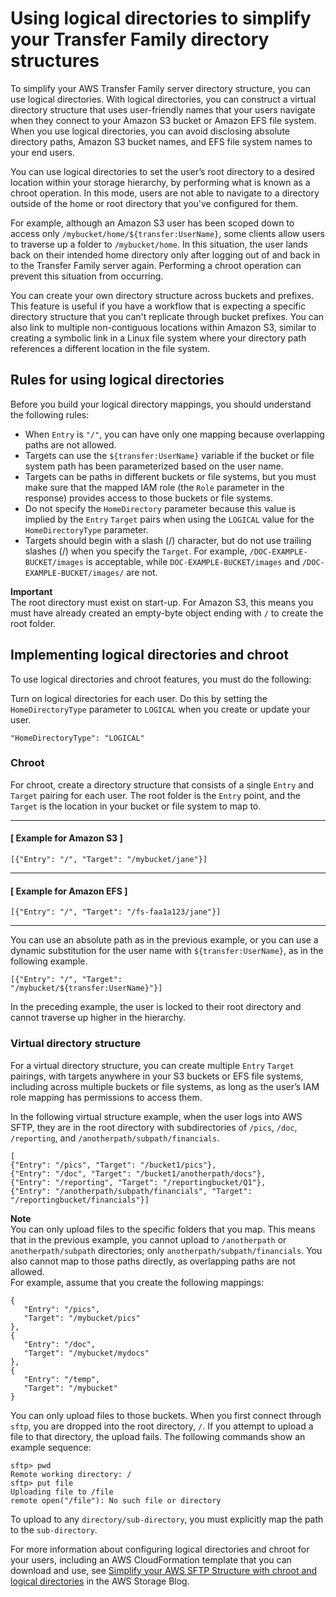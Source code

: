 # Using logical directories to simplify your Transfer Family directory structures<a name="logical-dir-mappings"></a>

To simplify your AWS Transfer Family server directory structure, you can use logical directories\. With logical directories, you can construct a virtual directory structure that uses user\-friendly names that your users navigate when they connect to your Amazon S3 bucket or Amazon EFS file system\. When you use logical directories, you can avoid disclosing absolute directory paths, Amazon S3 bucket names, and EFS file system names to your end users\.

You can use logical directories to set the user’s root directory to a desired location within your storage hierarchy, by performing what is known as a chroot operation\. In this mode, users are not able to navigate to a directory outside of the home or root directory that you've configured for them\. 

For example, although an Amazon S3 user has been scoped down to access only `/mybucket/home/${transfer:UserName}`, some clients allow users to traverse up a folder to `/mybucket/home`\. In this situation, the user lands back on their intended home directory only after logging out of and back in to the Transfer Family server again\. Performing a chroot operation can prevent this situation from occurring\.

You can create your own directory structure across buckets and prefixes\. This feature is useful if you have a workflow that is expecting a specific directory structure that you can't replicate through bucket prefixes\. You can also link to multiple non\-contiguous locations within Amazon S3, similar to creating a symbolic link in a Linux file system where your directory path references a different location in the file system\.

## Rules for using logical directories<a name="logical-dir-rules"></a>

Before you build your logical directory mappings, you should understand the following rules:
+ When `Entry` is `"/"`, you can have only one mapping because overlapping paths are not allowed\.
+ Targets can use the `${transfer:UserName}` variable if the bucket or file system path has been parameterized based on the user name\.
+ Targets can be paths in different buckets or file systems, but you must make sure that the mapped IAM role \(the `Role` parameter in the response\) provides access to those buckets or file systems\.
+ Do not specify the `HomeDirectory` parameter because this value is implied by the `Entry` `Target` pairs when using the `LOGICAL` value for the `HomeDirectoryType` parameter\.
+ Targets should begin with a slash \(/\) character, but do not use trailing slashes \(/\) when you specify the `Target`\. For example, `/DOC-EXAMPLE-BUCKET/images` is acceptable, while `DOC-EXAMPLE-BUCKET/images` and `/DOC-EXAMPLE-BUCKET/images/` are not\.

**Important**  
The root directory must exist on start\-up\. For Amazon S3, this means you must have already created an empty\-byte object ending with `/` to create the root folder\.

## Implementing logical directories and chroot<a name="implement-log-dirs"></a>

To use logical directories and chroot features, you must do the following:

Turn on logical directories for each user\. Do this by setting the `HomeDirectoryType` parameter to `LOGICAL` when you create or update your user\. 

```
"HomeDirectoryType": "LOGICAL"
```

### Chroot<a name="chroot"></a>

For chroot, create a directory structure that consists of a single `Entry` and `Target` pairing for each user\. The root folder is the `Entry` point, and the `Target` is the location in your bucket or file system to map to\.

------
#### [ Example for Amazon S3 ]

```
[{"Entry": "/", "Target": "/mybucket/jane"}]
```

------
#### [ Example for Amazon EFS ]

```
[{"Entry": "/", "Target": "/fs-faa1a123/jane"}]
```

------

You can use an absolute path as in the previous example, or you can use a dynamic substitution for the user name with `${transfer:UserName}`, as in the following example\.

```
[{"Entry": "/", "Target":
"/mybucket/${transfer:UserName}"}]
```

In the preceding example, the user is locked to their root directory and cannot traverse up higher in the hierarchy\.

### Virtual directory structure<a name="virtual-dirs"></a>

For a virtual directory structure, you can create multiple `Entry` `Target` pairings, with targets anywhere in your S3 buckets or EFS file systems, including across multiple buckets or file systems, as long as the user’s IAM role mapping has permissions to access them\.

In the following virtual structure example, when the user logs into AWS SFTP, they are in the root directory with subdirectories of `/pics`, `/doc`, `/reporting`, and `/anotherpath/subpath/financials`\. 

```
[
{"Entry": "/pics", "Target": "/bucket1/pics"}, 
{"Entry": "/doc", "Target": "/bucket1/anotherpath/docs"},
{"Entry": "/reporting", "Target": "/reportingbucket/Q1"},
{"Entry": "/anotherpath/subpath/financials", "Target": "/reportingbucket/financials"}]
```



**Note**  
 You can only upload files to the specific folders that you map\. This means that in the previous example, you cannot upload to `/anotherpath` or `anotherpath/subpath` directories; only `anotherpath/subpath/financials`\. You also cannot map to those paths directly, as overlapping paths are not allowed\.  
 For example, assume that you create the following mappings:   

```
{
   "Entry": "/pics", 
   "Target": "/mybucket/pics"
}, 
{
   "Entry": "/doc", 
   "Target": "/mybucket/mydocs"
}, 
{
   "Entry": "/temp", 
   "Target": "/mybucket"
}
```
 You can only upload files to those buckets\. When you first connect through `sftp`, you are dropped into the root directory, `/`\. If you attempt to upload a file to that directory, the upload fails\. The following commands show an example sequence:   

```
sftp> pwd
Remote working directory: /
sftp> put file
Uploading file to /file
remote open("/file"): No such file or directory
```
To upload to any `directory/sub-directory`, you must explicitly map the path to the `sub-directory`\.

For more information about configuring logical directories and chroot for your users, including an AWS CloudFormation template that you can download and use, see [ Simplify your AWS SFTP Structure with chroot and logical directories](http://aws.amazon.com/blogs/storage/simplify-your-aws-sftp-structure-with-chroot-and-logical-directories/) in the AWS Storage Blog\.